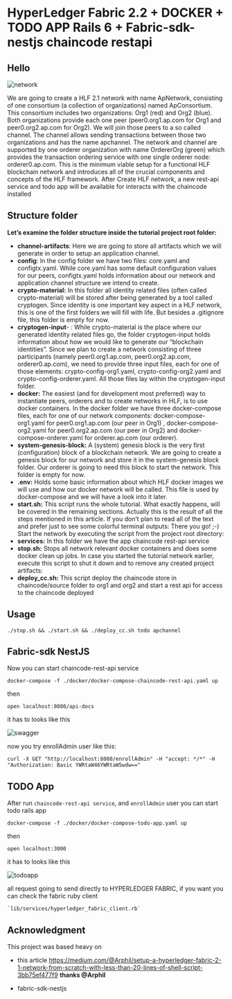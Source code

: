 # HyperLedger Fabric 2.2 + DOCKER + TODO APP Rails 6 + Fabric-sdk-nestjs chaincode restapi

## Hello
![network](https://miro.medium.com/max/700/1*nz4hX8J2DII6fcXzJap37Q.png "network")

We are going to create a HLF 2.1 network with name ApNetwork, consisting of one consortium (a collection of organizations) named ApConsortium. This consortium includes two organizations: Org1 (red) and Org2 (blue). Both organizations provide each one peer (peer0.org1.ap.com for Org1 and peer0.org2.ap.com for Org2). We will join those peers to a so called channel. The channel allows sending transactions between those two organizations and has the name apchannel. The network and channel are supported by one orderer organization with name OrdererOrg (green) which provides the transaction ordering service with one single orderer node: orderer0.ap.com. This is the minimum viable setup for a functional HLF blockchain network and introduces all of the crucial components and concepts of the HLF framework.
After Create HLF network, a new rest-api service  and todo app will be available for interacts with the chaincode installed

## Structure folder

**Let’s examine the folder structure inside the tutorial project root folder:**

- **channel-artifacts**: Here we are going to store all artifacts which we will generate in order to setup an application channel.
- **config**: In the config folder we have two files: core.yaml and configtx.yaml. While core.yaml has some default configuration values for our peers, configtx.yaml holds information about our network and application channel structure we intend to create.
- **crypto-material:** In this folder all identity related files (often called crypto-material) will be stored after being generated by a tool called cryptogen. Since identity is one important key aspect in a HLF network, this is one of the first folders we will fill with life. But besides a .gitignore file, this folder is empty for now.
- **cryptogen-input**- : While crypto-material is the place where our generated identity related files go, the folder cryptogen-input holds information about how we would like to generate our “blockchain identities”. Since we plan to create a network consisting of three participants (namely peer0.org1.ap.com, peer0.org2.ap.com, orderer0.ap.com), we need to provide three input files, each for one of those elements: crypto-config-org1.yaml, crypto-config-org2.yaml and crypto-config-orderer.yaml. All those files lay within the cryptogen-input folder.
- **docker:** The easiest (and for development most preferred) way to instantiate peers, orderers and to create networks in HLF, is to use docker containers. In the docker folder we have three docker-compose files, each for one of our network components: docker-compose-org1.yaml for peer0.org1.ap.com (our peer in Org1) , docker-compose-org2.yaml for peer0.org2.ap.com (our peer in Org2) and docker-compose-orderer.yaml for orderer.ap.com (our orderer).
- **system-genesis-block:** A (system) genesis block is the very first (configuration) block of a blockchain network. We are going to create a genesis block for our network and store it in the system-genesis block folder. Our orderer is going to need this block to start the network. This folder is empty for now.
- **.env:** Holds some basic information about which HLF docker images we will use and how our docker network will be called. This file is used by docker-compose and we will have a look into it later.
- **start.sh:** This script runs the whole tutorial. What exactly happens, will be covered in the remaining sections. Actually this is the result of all the steps mentioned in this article. If you don’t plan to read all of the text and prefer just to see some colorful terminal outputs: There you go! ;-) Start the network by executing the script from the project root directory:
- **services:** In this folder we have the app chaincode rest-api service
- **stop.sh:** Stops all network relevant docker containers and does some docker clean up jobs. In case you started the tutorial network earlier, execute this script to shut it down and to remove any created project artifacts:
- **deploy_cc.sh:** This script deploy the chaincode store in chaincode/source folder to org1 and org2 and start a rest api for access to the chaincode deployed

## Usage

    ./stop.sh && ./start.sh && ./deploy_cc.sh todo apchannel


## Fabric-sdk NestJS
Now you can start chaincode-rest-api service

    docker-compose -f ./docker/docker-compose-chaincode-rest-api.yaml up

then

    open localhost:8080/api-docs

it has to looks like this
    
![swagger](../media/swagger.png?raw=true)

now you try enrollAdmin user like this:

    curl -X GET "http://localhost:8080/enrollAdmin" -H "accept: */*" -H "Authorization: Basic YWRtaW46YWRtaW5wdw=="


## TODO App

After run `chaincode-rest-api service`, and `enrollAdmin` user  you can start todo rails app 

    docker-compose -f ./docker/docker-compose-todo-app.yaml up

then

    open localhost:3000

it has to looks like this

![todoapp](../media/todoapp.png?raw=true)

all request going to send directly to HYPERLEDGER FABRIC, if you want you can check the fabric ruby client

    `lib/services/hyperledger_fabric_client.rb`


## Acknowledgment

This project was based heavy on

- this article https://medium.com/@Arphil/setup-a-hyperledger-fabric-2-1-network-from-scratch-with-less-than-20-lines-of-shell-script-3bb75ef477f9
**thanks @Arphil**  

- fabric-sdk-nestjs
